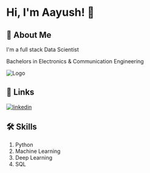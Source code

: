 
# Hi, I'm Aayush! 👋


## 🚀 About Me
I'm a full stack Data Scientist



Bachelors in Electronics & Communication Engineering


![Logo](https://github-readme-stats.vercel.app/api?username=AayushhM&&show_icons=true&title_color=ffffff&icon_color=bb2acf&text_color=daf7dc&bg_color=151515)


## 🔗 Links
[![linkedin](https://img.shields.io/badge/linkedin-0A66C2?style=for-the-badge&logo=linkedin&logoColor=white)](https://www.linkedin.com/in/aayush-mishra-1a8211a0)



## 🛠 Skills
1. Python
2. Machine Learning
3. Deep Learning
4. SQL

